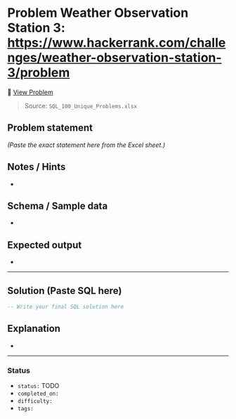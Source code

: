 # Problem Weather Observation Station 3: https://www.hackerrank.com/challenges/weather-observation-station-3/problem

🔗 [View Problem](https://www.hackerrank.com/challenges/weather-observation-station-3/problem)

> Source: `SQL_100_Unique_Problems.xlsx`

## Problem statement
*(Paste the exact statement here from the Excel sheet.)*

## Notes / Hints
- 

## Schema / Sample data
- 

## Expected output
- 

---

## Solution (Paste SQL here)
```sql
-- Write your final SQL solution here
```

## Explanation
- 

---

### Status
- `status:` TODO
- `completed_on:` 
- `difficulty:` 
- `tags:` 
